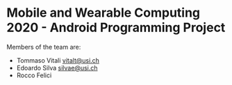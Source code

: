 # Mobile and Wearable Computing 2020 - Android Programming Project

Members of the team are:

- Tommaso Vitali <a href="mailto:vitalt@usi.ch">vitalt@usi.ch</a>
- Edoardo Silva <a href="mailto:silvae@usi.ch">silvae@usi.ch</a>
- Rocco Felici 

